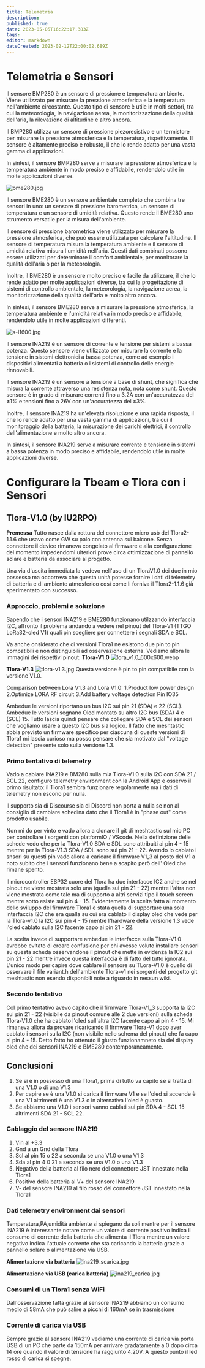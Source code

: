 ```yaml
---
title: Telemetria
description: 
published: true
date: 2023-05-05T16:22:17.383Z
tags: 
editor: markdown
dateCreated: 2023-02-12T22:00:02.689Z
---
```


# Telemetria e Sensori
Il sensore BMP280 è un sensore di pressione e temperatura ambiente. Viene utilizzato per misurare la pressione atmosferica e la temperatura nell'ambiente circostante. Questo tipo di sensore è utile in molti settori, tra cui la meteorologia, la navigazione aerea, la monitorizzazione della qualità dell'aria, la rilevazione di altitudine e altro ancora.

Il BMP280 utilizza un sensore di pressione piezoresistivo e un termistore per misurare la pressione atmosferica e la temperatura, rispettivamente. Il sensore è altamente preciso e robusto, il che lo rende adatto per una vasta gamma di applicazioni.

In sintesi, il sensore BMP280 serve a misurare la pressione atmosferica e la temperatura ambiente in modo preciso e affidabile, rendendolo utile in molte applicazioni diverse.

![bme280.jpg](/bme280.jpg)

Il sensore BME280 è un sensore ambientale completo che combina tre sensori in uno: un sensore di pressione barometrica, un sensore di temperatura e un sensore di umidità relativa. Questo rende il BME280 uno strumento versatile per la misura dell'ambiente.

Il sensore di pressione barometrica viene utilizzato per misurare la pressione atmosferica, che può essere utilizzata per calcolare l'altitudine. Il sensore di temperatura misura la temperatura ambiente e il sensore di umidità relativa misura l'umidità nell'aria. Questi dati combinati possono essere utilizzati per determinare il comfort ambientale, per monitorare la qualità dell'aria o per la meteorologia.

Inoltre, il BME280 è un sensore molto preciso e facile da utilizzare, il che lo rende adatto per molte applicazioni diverse, tra cui la progettazione di sistemi di controllo ambientale, la meteorologia, la navigazione aerea, la monitorizzazione della qualità dell'aria e molto altro ancora.

In sintesi, il sensore BME280 serve a misurare la pressione atmosferica, la temperatura ambiente e l'umidità relativa in modo preciso e affidabile, rendendolo utile in molte applicazioni differenti.

![s-l1600.jpg](/s-l1600.jpg)

Il sensore INA219 è un sensore di corrente e tensione per sistemi a bassa potenza. Questo sensore viene utilizzato per misurare la corrente e la tensione in sistemi elettronici a bassa potenza, come ad esempio i dispositivi alimentati a batteria o i sistemi di controllo delle energie rinnovabili.

Il sensore INA219 è un sensore a tensione a base di shunt, che significa che misura la corrente attraverso una resistenza nota, nota come shunt. Questo sensore è in grado di misurare correnti fino a 3.2A con un'accuratezza del ±1% e tensioni fino a 26V con un'accuratezza del ±3%.

Inoltre, il sensore INA219 ha un'elevata risoluzione e una rapida risposta, il che lo rende adatto per una vasta gamma di applicazioni, tra cui il monitoraggio della batteria, la misurazione dei carichi elettrici, il controllo dell'alimentazione e molto altro ancora.

In sintesi, il sensore INA219 serve a misurare corrente e tensione in sistemi a bassa potenza in modo preciso e affidabile, rendendolo utile in molte applicazioni diverse.

# Configurare la Tbeam e Tlora con i  Sensori

## Tlora-V1.0 (by IU2RPO)
**Premessa**
Tutto nasce dalla rottura del connettore micro usb del Tlora2-1.1.6 che usavo come GW su palo con antenna sul balcone. Senza connettore il device rimaneva congelato al firmware e alla configurazione del momento impedendomi ulteriori prove circa ottimizzazione di pannello solare e batteria da associare al progetto. 

Una via d'uscita immediata la vedevo nell'uso di un TloraV1.0 dei due in mio possesso ma occorreva che questa unità potesse fornire i dati di telemetry di batteria e di ambiente atmosferico così come li forniva il Tlora2-1.1.6 già sperimentato con successo.

### Approccio, problemi e soluzione
Sapendo che i sensori INA219 e BME280 funzionano utilzzando interfaccia I2C, affronto il problema andando a vedere nel pinout del Tlora-V1 (TTGO LoRa32-oled V1) quali pin scegliere per connettere i segnali SDA e SCL.

Va anche onsiderato che di versioni Tlora1 ne esistono due pin to pin compatibili e non distinguibili ad osservazione esterna. Vediamo allora le immagini dei rispettivi pinout:
**Tlora-V1.0**
![lora_v1.0_600x600.webp](/lora_v1.0_600x600.webp)

**Tlora-V1.3**
![tlora-v1.3.jpg](/tlora-v1.3.jpg)
Questa versione è pin to pin compatibile con la versione V1.0.

Comparison between Lora V1.3 and Lora V1.0:
1.Product low power design
2.Optimize LORA RF circuit
3.Add battery voltage detection Pin IO35

Ambedue le versioni riportano un bus I2C sui pin 21 (SDA) e 22 (SCL). Ambedue le versioni segnano Oled montato su altro I2C bus (SDA) 4 e (SCL) 15. Tutto lascia quindi pensare che collegare SDA e SCL dei sensori che vogliamo usare a questo I2C bus sia logico. Il fatto che meshtastic abbia previsto un firmware specifico per ciascuna di queste versioni di Tlora1 mi lascia curioso ma posso pensare che sia motivato dal "voltage detection" presente solo sulla versione 1.3.

### Primo tentativo di telemetry
Vado a cablare INA219 e BM280 sulla mia Tlora-V1.0 sulla I2C con SDA 21 / SCL 22, configuro telemetry environment con la Android App e osservo il primo risultato: il Tlora1 sembra funzionare regolarmente ma i dati di telemetry non escono per nulla.

Il supporto sia di Discourse sia di Discord non porta a nulla se non al consiglio di cambiare schedina dato che il Tlora1 è in "phase out" come prodotto usabile.

Non mi do per vinto e vado allora a clonare il git di meshtastic sul mio PC per controllare i sorgenti con platformIO / VScode. Nella definizione delle schede vedo che per la Tlora-V1.0 SDA e SDL sono attribuiti ai pin 4 - 15 mentre per la Tlora-V1.3 SDA / SDL sono sui pin 21 - 22. Avendo io cablato i snsori su questi pin vado allora a caricare il firmware V1_3 al posto del V1 a noto subito che i sensori funzionano bene a scapito però dell' Oled che rimane spento.

Il microcontroller ESP32 cuore del Tlora ha due interfacce IC2 anche se nel pinout ne viene mostrata solo una (quella sui pin 21 - 22) mentre l'altra non viene mostrata come tale ma di supporto a altri servizi tipo il touch screen mentre sotto esiste sui pin 4 - 15. Evidentemente la scelta fatta al momento dello sviluppo del firmware Tlora1 è stata quella di supportare una sola interfaccia I2C che era qualla su cui era cablato il display oled che vede per la Tlora-v1.0 la I2C sui pin 4 - 15 mentre l'hardware della versione 1.3 vede l'oled cablato sulla I2C facente capo ai pin 21 - 22.  

La scelta invece di supportare ambedue le interfacce sulla Tlora-V1.0 avrebbe evitato di creare confusione per chi avesse voluto installare sensori su questa scheda osservandone il pinout che mette in evidenza la IC2 sui pin 21 - 22 mentre invece questa interfaccia è di fatto del tutto ignorata. L'unico modo per capire dove cablare il sensore su TLora-V1.0 è quello di osservare il file variant.h dell'ambiente Tlora-v1 nei sorgenti del progetto git meshtastic non esendo disponibili note a riguardo in nessun wiki.

### Secondo tentativo
Col primo tentativo avevo capito che il firmware Tlora-V1_3 supporta la I2C sui pin 21 - 22 (visibile da pinout comune alle 2 due versioni) sulla scheda Tlora-V1.0 che ha cablato l'oled sull'altra I2C facente capo ai pin 4 - 15. Mi rimaneva allora da provare ricaricando il firmware Tlora-V1 dopo aver cablato i sensori sulla I2C (non visibile nello schema del pinout) che fa capo ai pin 4 - 15. Detto fatto ho ottenuto il giusto funzionamneto sia del display oled che dei sensori INA219 e BME280 contemporaneamente.

## Conclusioni
1. Se si è in possesso di una Tlora1, prima di tutto va capito se si tratta di una V1.0 o di una V1.3
2. Per capire se è una V1.0 si carica il firmware V1 e se l'oled si accende è una V1 altrimenti è una V1.3 o in alternativa l'oled è guasto.
3. Se abbiamo una V1.0 i sensori vanno cablati sui pin SDA 4 - SCL 15 altrimenti SDA 21 - SCL 22.

### Cablaggio del sensore INA219
1. Vin al +3.3
1. Gnd a un Gnd della Tlora
1. Scl al pin 15 o 22 a seconda se una V1.0 o una V1.3
1. Sda al pin  4 0 21 a seconda se una V1.0 o una V1.3
1. Negativo della batteria al filo nero del connettore JST innestato nella Tlora1
1. Positivo della batteria al V+ del sensore INA219
1. V- del sensore INA219 al filo rosso del connettore JST innestato nella Tlora1

### Dati telemetry environment dai sensori
Temperatura,PA,umidità ambiente si spiegano da soli mentre per il sensore INA219 è interessante notare come un valore di corrente positivo indica il consumo di corrente della batteria che alimenta il Tlora mentre un valore negativo indica l'attuale corrente che sta caricando la batteria grazie a pannello solare o alimentazione via USB.

**Alimentazione via batteria**
![ina219_scarica.jpg](/ina219_scarica.jpg)

**Alimentazione via USB (carica batteria)**
![ina219_carica.jpg](/ina219_carica.jpg)

### Consumi di un Tlora1 senza WiFi
Dall'osservazione fatta grazie al sensore INA219 abbiamo un consumo medio di 58mA che può salire a picchi di 160mA se in trasmissione

### Corrente di carica via USB
Sempre grazie al sensore INA219 vediamo una corrente di carica via porta USB di un PC che parte da 150mA per arrivare gradatamente a 0 dopo circa 14 ore quando il valore di tensione ha raggiunto 4.20V. A questo punto il led rosso di carica si spegne.